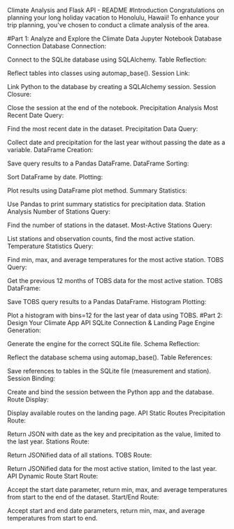Climate Analysis and Flask API - README
#Introduction
Congratulations on planning your long holiday vacation to Honolulu, Hawaii! To enhance your trip planning, you've chosen to conduct a climate analysis of the area. 

#Part 1: Analyze and Explore the Climate Data
Jupyter Notebook Database Connection
Database Connection:

Connect to the SQLite database using SQLAlchemy.
Table Reflection:

Reflect tables into classes using automap_base().
Session Link:

Link Python to the database by creating a SQLAlchemy session.
Session Closure:

Close the session at the end of the notebook.
Precipitation Analysis
Most Recent Date Query:

Find the most recent date in the dataset.
Precipitation Data Query:

Collect date and precipitation for the last year without passing the date as a variable.
DataFrame Creation:

Save query results to a Pandas DataFrame.
DataFrame Sorting:

Sort DataFrame by date.
Plotting:

Plot results using DataFrame plot method.
Summary Statistics:

Use Pandas to print summary statistics for precipitation data.
Station Analysis
Number of Stations Query:

Find the number of stations in the dataset.
Most-Active Stations Query:

List stations and observation counts, find the most active station.
Temperature Statistics Query:

Find min, max, and average temperatures for the most active station.
TOBS Query:

Get the previous 12 months of TOBS data for the most active station.
TOBS DataFrame:

Save TOBS query results to a Pandas DataFrame.
Histogram Plotting:

Plot a histogram with bins=12 for the last year of data using TOBS.
#Part 2: Design Your Climate App
API SQLite Connection & Landing Page
Engine Generation:

Generate the engine for the correct SQLite file.
Schema Reflection:

Reflect the database schema using automap_base().
Table References:

Save references to tables in the SQLite file (measurement and station).
Session Binding:

Create and bind the session between the Python app and the database.
Route Display:

Display available routes on the landing page.
API Static Routes
Precipitation Route:

Return JSON with date as the key and precipitation as the value, limited to the last year.
Stations Route:

Return JSONified data of all stations.
TOBS Route:

Return JSONified data for the most active station, limited to the last year.
API Dynamic Route
Start Route:

Accept the start date parameter, return min, max, and average temperatures from start to the end of the dataset.
Start/End Route:

Accept start and end date parameters, return min, max, and average temperatures from start to end.
